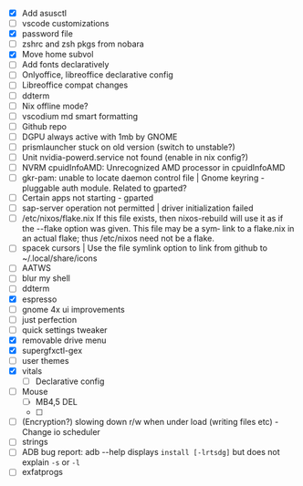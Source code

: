 - [X] Add asusctl
- [ ] vscode customizations
- [X] password file
- [ ] zshrc and zsh pkgs from nobara
- [X] Move home subvol
- [ ] Add fonts declaratively
- [ ] Onlyoffice, libreoffice declarative config
- [ ] Libreoffice compat changes
- [ ] ddterm
- [ ] Nix offline mode?
- [ ] vscodium md smart formatting 
- [ ] Github repo
- [ ] DGPU always active with 1mb by GNOME
- [ ] prismlauncher stuck on old version (switch to unstable?)
- [ ] Unit nvidia-powerd.service not found (enable in nix config?)
- [ ] NVRM cpuidInfoAMD: Unrecognized AMD processor in cpuidInfoAMD
- [ ] gkr-pam: unable to locate daemon control file | Gnome keyring - pluggable auth module. Related to gparted?
- [ ] Certain apps not starting - gparted
- [ ] sap-server operation not permitted | driver initialization failed
- [ ] /etc/nixos/flake.nix
             If this file exists, then nixos-rebuild will use it as
             if the --flake option was given. This file may be a sym‐
             link to a flake.nix in an actual flake; thus /etc/nixos
             need not be a flake.
- [ ] spacek cursors | Use the file symlink option to link from github to ~/.local/share/icons
- [ ] AATWS
- [ ] blur my shell
- [ ] ddterm
- [X] espresso
- [ ] gnome 4x ui improvements
- [ ] just perfection
- [ ] quick settings tweaker
- [X] removable drive menu
- [X] supergfxctl-gex
- [ ] user themes
- [X] vitals
    - [ ] Declarative config
- [ ] Mouse
    - [ ] MB4,5 DEL
    - [ ] 
- [ ] (Encryption?) slowing down r/w when under load (writing files etc)
        - Change io scheduler
- [ ] strings
- [ ] ADB bug report: adb --help displays `install [-lrtsdg]` but does not explain `-s` or `-l`
- [ ] exfatprogs
